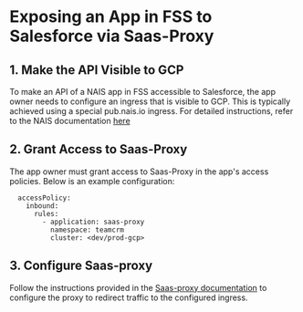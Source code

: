 # Exposing an App in FSS to Salesforce via Saas-Proxy

## 1. Make the API Visible to GCP
To make an API of a NAIS app in FSS accessible to Salesforce, the app owner needs to configure an ingress that is visible to GCP. 
This is typically achieved using a special pub.nais.io ingress. For detailed instructions, refer to the NAIS documentation [here](https://doc.nais.io/workloads/explanations/migrating-to-gcp/?h=pub.nais.io#how-do-i-reach-an-application-found-on-premises-from-my-application-in-gcp)

## 2. Grant Access to Saas-Proxy
The app owner must grant access to Saas-Proxy in the app's access policies. Below is an example configuration:
```
  accessPolicy:
    inbound:
      rules:
        - application: saas-proxy
          namespace: teamcrm
          cluster: <dev/prod-gcp>
```

## 3. Configure Saas-proxy
Follow the instructions provided in the [Saas-proxy documentation](https://github.com/navikt/saas-proxy/blob/master/README.md) to configure the proxy to redirect traffic to the configured ingress.
